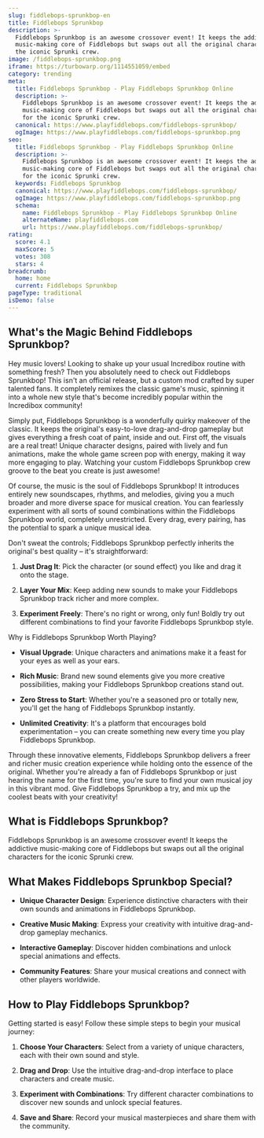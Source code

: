 ```yaml
---
slug: fiddlebops-sprunkbop-en
title: Fiddlebops Sprunkbop
description: >-
  Fiddlebops Sprunkbop is an awesome crossover event! It keeps the addictive
  music-making core of Fiddlebops but swaps out all the original characters for
  the iconic Sprunki crew.
image: /fiddlebops-sprunkbop.png
iframe: https://turbowarp.org/1114551059/embed
category: trending
meta:
  title: Fiddlebops Sprunkbop - Play Fiddlebops Sprunkbop Online
  description: >-
    Fiddlebops Sprunkbop is an awesome crossover event! It keeps the addictive
    music-making core of Fiddlebops but swaps out all the original characters
    for the iconic Sprunki crew.
  canonical: https://www.playfiddlebops.com/fiddlebops-sprunkbop/
  ogImage: https://www.playfiddlebops.com/fiddlebops-sprunkbop.png
seo:
  title: Fiddlebops Sprunkbop - Play Fiddlebops Sprunkbop Online
  description: >-
    Fiddlebops Sprunkbop is an awesome crossover event! It keeps the addictive
    music-making core of Fiddlebops but swaps out all the original characters
    for the iconic Sprunki crew.
  keywords: Fiddlebops Sprunkbop
  canonical: https://www.playfiddlebops.com/fiddlebops-sprunkbop/
  ogImage: https://www.playfiddlebops.com/fiddlebops-sprunkbop.png
  schema:
    name: Fiddlebops Sprunkbop - Play Fiddlebops Sprunkbop Online
    alternateName: playfiddlebops.com
    url: https://www.playfiddlebops.com/fiddlebops-sprunkbop/
rating:
  score: 4.1
  maxScore: 5
  votes: 308
  stars: 4
breadcrumb:
  home: home
  current: Fiddlebops Sprunkbop
pageType: traditional
isDemo: false
---
```


## What's the Magic Behind Fiddlebops Sprunkbop?

Hey music lovers! Looking to shake up your usual Incredibox routine with something fresh? Then you absolutely need to check out Fiddlebops Sprunkbop! This isn't an official release, but a custom mod crafted by super talented fans. It completely remixes the classic game's music, spinning it into a whole new style that's become incredibly popular within the Incredibox community!

Simply put, Fiddlebops Sprunkbop is a wonderfully quirky makeover of the classic. It keeps the original's easy-to-love drag-and-drop gameplay but gives everything a fresh coat of paint, inside and out. First off, the visuals are a real treat! Unique character designs, paired with lively and fun animations, make the whole game screen pop with energy, making it way more engaging to play. Watching your custom Fiddlebops Sprunkbop crew groove to the beat you create is just awesome!

Of course, the music is the soul of Fiddlebops Sprunkbop! It introduces entirely new soundscapes, rhythms, and melodies, giving you a much broader and more diverse space for musical creation. You can fearlessly experiment with all sorts of sound combinations within the Fiddlebops Sprunkbop world, completely unrestricted. Every drag, every pairing, has the potential to spark a unique musical idea.

Don't sweat the controls; Fiddlebops Sprunkbop perfectly inherits the original's best quality – it's straightforward:

1. **Just Drag It**: Pick the character (or sound effect) you like and drag it onto the stage.

1. **Layer Your Mix**: Keep adding new sounds to make your Fiddlebops Sprunkbop track richer and more complex.

1. **Experiment Freely**: There's no right or wrong, only fun! Boldly try out different combinations to find your favorite Fiddlebops Sprunkbop style.

Why is Fiddlebops Sprunkbop Worth Playing?

- **Visual Upgrade**: Unique characters and animations make it a feast for your eyes as well as your ears.

- **Rich Music**: Brand new sound elements give you more creative possibilities, making your Fiddlebops Sprunkbop creations stand out.

- **Zero Stress to Start**: Whether you're a seasoned pro or totally new, you'll get the hang of Fiddlebops Sprunkbop instantly.

- **Unlimited Creativity**: It's a platform that encourages bold experimentation – you can create something new every time you play Fiddlebops Sprunkbop.

Through these innovative elements, Fiddlebops Sprunkbop delivers a freer and richer music creation experience while holding onto the essence of the original. Whether you're already a fan of Fiddlebops Sprunkbop or just hearing the name for the first time, you're sure to find your own musical joy in this vibrant mod. Give Fiddlebops Sprunkbop a try, and mix up the coolest beats with your creativity!

## What is Fiddlebops Sprunkbop?

Fiddlebops Sprunkbop is an awesome crossover event! It keeps the addictive music-making core of Fiddlebops but swaps out all the original characters for the iconic Sprunki crew.

## What Makes Fiddlebops Sprunkbop Special?

- **Unique Character Design**: Experience distinctive characters with their own sounds and animations in Fiddlebops Sprunkbop.

- **Creative Music Making**: Express your creativity with intuitive drag-and-drop gameplay mechanics.

- **Interactive Gameplay**: Discover hidden combinations and unlock special animations and effects.

- **Community Features**: Share your musical creations and connect with other players worldwide.

## How to Play Fiddlebops Sprunkbop?

Getting started is easy! Follow these simple steps to begin your musical journey:

1. **Choose Your Characters**: Select from a variety of unique characters, each with their own sound and style.

1. **Drag and Drop**: Use the intuitive drag-and-drop interface to place characters and create music.

1. **Experiment with Combinations**: Try different character combinations to discover new sounds and unlock special features.

1. **Save and Share**: Record your musical masterpieces and share them with the community.
